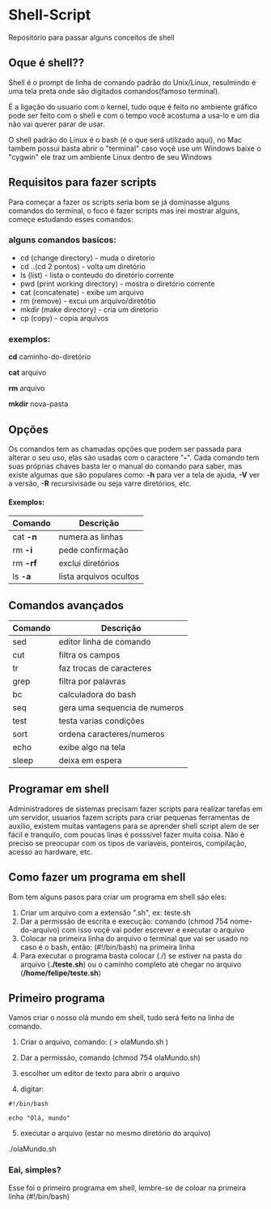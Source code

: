 # Shell-Script
Repositório para passar alguns conceitos de shell 

## Oque é shell??
Shell é o prompt de linha de comando padrão do Unix/Linux, resulmindo é uma tela preta onde são digitados comandos(famoso terminal).

É a ligação do usuario com o kernel, tudo oque é feito no ambiente gráfico pode ser feito com o shell e com o tempo você acostuma a usa-lo e um dia não vai querer parar de usar.

O shell padrão do Linux é o bash (é o que será utilizado aqui), no Mac tambem possui basta abrir o "terminal" caso voçê use um Windows baixe o "cygwin" ele traz um ambiente Linux dentro de seu Windows


## Requisitos para fazer scripts
Para começar a fazer os scripts seria bom se já dominasse alguns comandos do terminal, o foco é fazer scripts mas irei mostrar alguns, começe estudando esses comandos:

### alguns comandos basicos:

* cd (change directory) - muda o diretorio
* cd ..(cd 2 pontos)   - volta um diretório
* ls (list) - lista o conteudo do diretório corrente 
* pwd (print working directory) - mostra o diretório corrente
* cat (concatenate) - exibe um arquivo
* rm (remove) - excui um arquivo/diretótio
* mkdir (make directory) - cria um diretorio
* cp (copy) - copia arquivos

### exemplos:
**cd** caminho-do-diretório

**cat** arquivo 

**rm** arquivo 

**mkdir** nova-pasta

## Opções 
Os comandos tem as chamadas opções que podem ser passada para alterar o seu uso, elas são usadas com o caractere "**-**".
Cada comando tem suas próprias chaves basta ler o manual do comando para saber, mas existe algumas que são populares como:
**-h** para ver a tela de ajuda, **-V** ver a versão, **-R** recursivisade ou seja varre diretórios, etc.

#### Exemplos:


Comando     | Descrição 
----------- | -------
cat **-n**  | numera as linhas
rm **-i**   | pede confirmação
rm **-rf**  | exclui diretórios
ls **-a**   | lista arquivos ocultos




## Comandos avançados


Comando | Descrição 
-------- | ----------
sed  | editor linha de comando
cut  | filtra os campos
tr   | faz trocas de caracteres
grep | filtra por palavras
bc   | calculadora do bash
seq  | gera uma sequencia de numeros
test | testa varias condições
sort | ordena caracteres/numeros
echo | exibe algo na tela
sleep | deixa em espera

## Programar em shell
Administradores de sistemas precisam fazer scripts para realizar tarefas em um servidor, usuarios fazem scripts para criar pequenas ferramentas de auxílio,
existem muitas vantagens para se aprender shell script alem de ser fácil e tranquilo, com poucas linas é posssivel fazer muita coisa.
Não é preciso se preocupar com os tipos de variaveis, ponteiros, compilação, acesso ao hardware, etc. 

## Como fazer um programa em shell
Bom tem alguns pasos para criar um programa em shell são eles:

1. Criar um arquivo com a extensão ".sh", ex: teste.sh
2. Dar a permissão de escrita e execução: comando (chmod 754 nome-do-arquivo) com isso voçê vai poder escrever e executar o arquivo
3. Colocar na primeira linha do arquivo o terminal que vai ser usado no caso é o bash, então: (#!/bin/bash) na primeira linha
4. Para executar o programa basta colocar (./) se estiver na pasta do arquivo (**./teste.sh**) ou o caminho completo até chegar no arquivo (**/home/felipe/teste.sh**)

## Primeiro programa
Vamos criar o nosso olá mundo em shell, tudo será feito na linha de comando.

1. Criar o arquivo, comando: ( > olaMundo.sh ) 
 
2. Dar a permissão, comando (chmod 754 olaMundo.sh) 
 
3. escolher um editor de texto para abrir o arquivo

4. digitar:

```
#!/bin/bash

echo "Olá, mundo"

```
5. executar o arquivo (estar no mesmo diretório do arquivo)

./olaMundo.sh

### Eai, simples?
Esse foi o primeiro programa em shell, lembre-se de coloar na primeira linha (#!/bin/bash)







